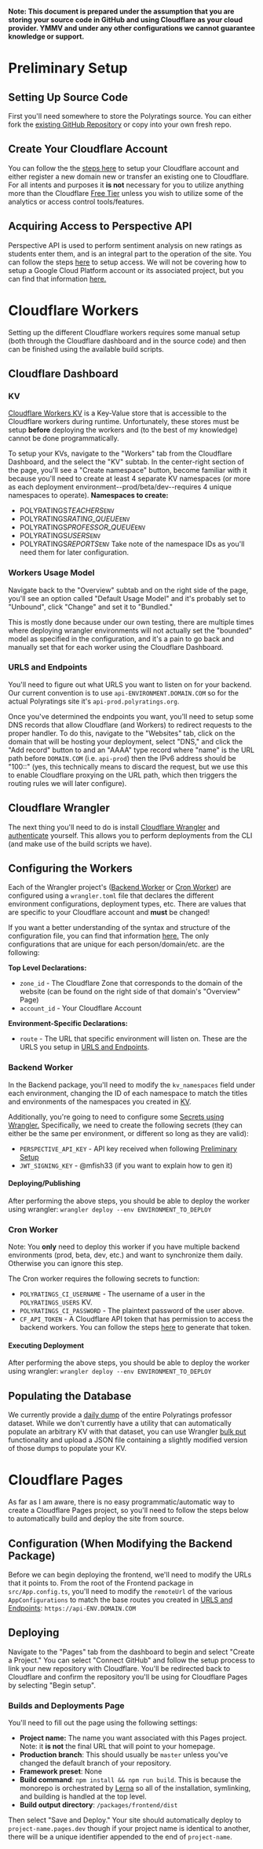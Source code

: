 **Note: This document is prepared under the assumption that you are storing your source code in GitHub and using Cloudflare as your cloud provider. YMMV and under any other configurations we cannot guarantee knowledge or support.**

# Preliminary Setup

## Setting Up Source Code

First you'll need somewhere to store the Polyratings source. You can either fork the [existing GitHub Repository](https://github.com/Polyratings/polyratings) or copy into your own fresh repo.

## Create Your Cloudflare Account

You can follow the the [steps here](https://support.cloudflare.com/hc/en-us/articles/201720164-Creating-a-Cloudflare-account-and-adding-a-website) to setup your Cloudflare account and either register a new domain new or transfer an existing one to Cloudflare. For all intents and purposes it **is not** necessary for you to utilize anything more than the Cloudflare [Free Tier](https://www.cloudflare.com/plans/free/) unless you wish to utilize some of the analytics or access control tools/features.

## Acquiring Access to Perspective API

Perspective API is used to perform sentiment analysis on new ratings as students enter them, and is an integral part to the operation of the site. You can follow the steps [here](https://developers.perspectiveapi.com/s/docs-get-started) to setup access. We will not be covering how to setup a Google Cloud Platform account or its associated project, but you can find that information [here.](https://console.cloud.google.com/freetrial?_ga=2.23528445.670071674.1647121117-896238666.1632636274)

# Cloudflare Workers

Setting up the different Cloudflare workers requires some manual setup (both through the Cloudflare dashboard and in the source code) and then can be finished using the available build scripts.

## Cloudflare Dashboard

### KV

[Cloudflare Workers KV](https://developers.cloudflare.com/workers/runtime-apis/kv/) is a Key-Value store that is accessible to the Cloudflare workers during runtime. Unfortunately, these stores must be setup **before** deploying the workers and (to the best of my knowledge) cannot be done programmatically.

To setup your KVs, navigate to the "Workers" tab from the Cloudflare Dashboard, and the select the "KV" subtab. In the center-right section of the page, you'll see a "Create namespace" button, become familiar with it because you'll need to create at least 4 separate KV namespaces (or more as each deployment environment--prod/beta/dev--requires 4 unique namespaces to operate).
**Namespaces to create:**

-   POLYRATINGS*TEACHERS*`ENV`
-   POLYRATINGS*RATING_QUEUE*`ENV`
-   POLYRATINGS*PROFESSOR_QUEUE*`ENV`
-   POLYRATINGS*USERS*`ENV`
-   POLYRATINGS*REPORTS*`ENV`
    Take note of the namespace IDs as you'll need them for later configuration.

### Workers Usage Model

Navigate back to the "Overview" subtab and on the right side of the page, you'll see an option called "Default Usage Model" and it's probably set to "Unbound", click "Change" and set it to "Bundled."

This is mostly done because under our own testing, there are multiple times where deploying wrangler environments will not actually set the "bounded" model as specified in the configuration, and it's a pain to go back and manually set that for each worker using the Cloudflare Dashboard.

### URLS and Endpoints

You'll need to figure out what URLS you want to listen on for your backend. Our current convention is to use `api-ENVIRONMENT.DOMAIN.COM` so for the actual Polyratings site it's `api-prod.polyratings.org`.

Once you've determined the endpoints you want, you'll need to setup some DNS records that allow Cloudflare (and Workers) to redirect requests to the proper handler. To do this, navigate to the "Websites" tab, click on the domain that will be hosting your deployment, select "DNS," and click the "Add record" button to and an "AAAA" type record where "name" is the URL path before `DOMAIN.COM` (i.e. `api-prod`) then the IPv6 address should be "100::" (yes, this technically means to discard the request, but we use this to enable Cloudflare proxying on the URL path, which then triggers the routing rules we will later configure).

## Cloudflare Wrangler

The next thing you'll need to do is install [Cloudflare Wrangler](https://developers.cloudflare.com/workers/cli-wrangler/install-update/) and [authenticate](https://developers.cloudflare.com/workers/cli-wrangler/authentication/) yourself. This allows you to perform deployments from the CLI (and make use of the build scripts we have).

## Configuring the Workers

Each of the Wrangler project's ([Backend Worker](#backend-worker) or [Cron Worker](#cron-worker)) are configured using a `wrangler.toml` file that declares the different environment configurations, deployment types, etc. There are values that are specific to your Cloudflare account and **must** be changed!

If you want a better understanding of the syntax and structure of the configuration file, you can find that information [here.](https://developers.cloudflare.com/workers/cli-wrangler/configuration/) The only configurations that are unique for each person/domain/etc. are the following:

**Top Level Declarations:**

-   `zone_id` - The Cloudflare Zone that corresponds to the domain of the website (can be found on the right side of that domain's "Overview" Page)
-   `account_id` - Your Cloudflare Account

**Environment-Specific Declarations:**

-   `route` - The URL that specific environment will listen on. These are the URLS you setup in [URLS and Endpoints](#urls-and-endpoints).

### Backend Worker

In the Backend package, you'll need to modify the `kv_namespaces` field under each environment, changing the ID of each namespace to match the titles and environments of the namespaces you created in [KV](#kv).

Additionally, you're going to need to configure some [Secrets using Wrangler.](https://developers.cloudflare.com/workers/platform/environment-variables/#adding-secrets-via-wrangler) Specifically, we need to create the following secrets (they can either be the same per environment, or different so long as they are valid):

-   `PERSPECTIVE_API_KEY` - API key received when following [Preliminary Setup](#preliminary-setup)
-   `JWT_SIGNING_KEY` - @mfish33 (if you want to explain how to gen it)

#### Deploying/Publishing

After performing the above steps, you should be able to deploy the worker using wrangler:
`wrangler deploy --env ENVIRONMENT_TO_DEPLOY`

### Cron Worker

Note: You **only** need to deploy this worker if you have multiple backend environments (prod, beta, dev, etc.) and want to synchronize them daily. Otherwise you can ignore this step.

The Cron worker requires the following secrets to function:

-   `POLYRATINGS_CI_USERNAME` - The username of a user in the `POLYRATINGS_USERS` KV.
-   `POLYRATINGS_CI_PASSWORD` - The plaintext password of the user above.
-   `CF_API_TOKEN` - A Cloudflare API token that has permission to access the backend workers. You can follow the steps [here](https://developers.cloudflare.com/api/tokens/create/) to generate that token.

#### Executing Deployment

After performing the above steps, you should be able to deploy the worker using wrangler:
`wrangler deploy --env ENVIRONMENT_TO_DEPLOY`

## Populating the Database

We currently provide a [daily dump](https://github.com/Polyratings/polyratings-data) of the entire Polyratings professor dataset. While we don't currently have a utility that can automatically populate an arbitrary KV with that dataset, you can use Wrangler [bulk put](https://developers.cloudflare.com/workers/cli-wrangler/commands/#put-2) functionality and upload a JSON file containing a slightly modified version of those dumps to populate your KV.

# Cloudflare Pages

As far as I am aware, there is no easy programmatic/automatic way to create a Cloudflare Pages project, so you'll need to follow the steps below to automatically build and deploy the site from source.

## Configuration (When Modifying the Backend Package)

Before we can begin deploying the frontend, we'll need to modify the URLs that it points to. From the root of the Frontend package in `src/App.config.ts`, you'll need to modify the `remoteUrl` of the various `AppConfigurations` to match the base routes you created in [URLS and Endpoints](#urls-and-endpoints): `https://api-ENV.DOMAIN.COM`

## Deploying

Navigate to the "Pages" tab from the dashboard to begin and select "Create a Project." You can select "Connect GitHub" and follow the setup process to link your new repository with Cloudflare. You'll be redirected back to Cloudflare and confirm the repository you'll be using for Cloudflare Pages by selecting "Begin setup".

### Builds and Deployments Page

You'll need to fill out the page using the following settings:

-   **Project name:** The name you want associated with this Pages project. Note: it **is not** the final URL that will point to your homepage.
-   **Production branch**: This should usually be `master` unless you've changed the default branch of your repository.
-   **Framework preset**: None
-   **Build command**: `npm install && npm run build`. This is because the monorepo is orchestrated by [Lerna](https://lerna.js.org/) so all of the installation, symlinking, and building is handled at the top level.
-   **Build output directory**: `/packages/frontend/dist`

Then select "Save and Deploy." Your site should automatically deploy to `project-name.pages.dev` though if your project name is identical to another, there will be a unique identifier appended to the end of `project-name`.
